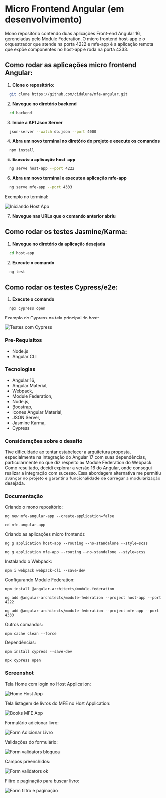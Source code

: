 # Micro Frontend Angular (em desenvolvimento)

Mono repositório contendo duas aplicações Front-end Angular 16, gerenciadas pelo Module Federation.
O micro frontend host-app é o orquestrador que atende na porta 4222 e mfe-app é a aplicação remota que expõe componentes no host-app e roda na porta 4333.

## Como rodar as aplicações micro frontend Angular:

1. **Clone o repositório:**
  ```bash
    git clone https://github.com/cidaluna/mfe-angular.git
  ```
  
2. **Navegue no diretório backend**
  ```bash
    cd backend
  ```

3. **Inicie a API Json Server**
  ```bash 
    json-server --watch db.json --port 4000
  ```

4. **Abra um novo terminal no diretório do projeto e execute os comandos**
  ```bash 
    npm install
  ```

5. **Execute a aplicação host-app**
  ```bash 
    ng serve host-app --port 4222
  ```

6. **Abra um novo terminal e execute a aplicação mfe-app**
  ```bash 
    ng serve mfe-app --port 4333
  ```

Exemplo no terminal:  

![Iniciando Host App](./projects/host-app/src/assets/start-host-app.PNG)

7. **Navegue nas URLs que o comando anterior abriu**


## Como rodar os testes Jasmine/Karma:

1. **Navegue no diretório da aplicação desejada**
  ```bash
    cd host-app
  ```

2. **Execute o comando**
  ```bash
    ng test
  ```

## Como rodar os testes Cypress/e2e:

1. **Execute o comando**
```bash
  npx cypress open
```

Exemplo do Cypress na tela principal do host:

![Testes com Cypress](./projects/host-app/src/assets/mfe-home-login-cypress-test.PNG)


### Pre-Requisitos
- Node.js
- Angular CLI

### Tecnologias

- Angular 16, 
- Angular Material,
- Webpack,
- Module Federation,
- Node.js,
- Boostrap,
- Ícones Angular Material,
- JSON Server,
- Jasmine Karma,
- Cypress


### Considerações sobre o desafio

Tive dificuldade ao tentar estabelecer a arquitetura proposta, especialmente na integração do Angular 17 com suas dependências, particularmente no que diz respeito ao Module Federation do Webpack. Como resultado, decidi explorar a versão 16 do Angular, onde consegui realizar a integração com sucesso. Essa abordagem alternativa me permitiu avançar no projeto e garantir a funcionalidade de carregar a modularização desejada.


### Documentação

Criando o mono repositório:

`ng new mfe-angular-app --create-application=false`

`cd mfe-angular-app`

Criando as aplicações micro frontends:

`ng g application host-app --routing --no-standalone --style=scss`

`ng g application mfe-app --routing --no-standalone --style=scss`

Instalando o Webpack:

`npm i webpack webpack-cli --save-dev`

Configurando Module Federation:

`npm install @angular-architects/module-federation`

`ng add @angular-architects/module-federation --project host-app --port 4222`

`ng add @angular-architects/module-federation --project mfe-app --port 4333`

Outros comandos:

`npm cache clean --force`

Dependências:

`npm install cypress --save-dev`

`npx cypress open`

### Screenshot

Tela Home com login no Host Application:

![Home Host App](./projects/host-app/src/assets/mfe-home-host-app.PNG)


Tela listagem de livros do MFE no Host Application:

![Books MFE App](./projects/host-app/src/assets/mfe-host-render-books-v2.PNG)

Formulário adicionar livro:

![Form Adicionar Livro](./projects/host-app/src/assets/mfe-add-book.PNG)

Validações do formulário:

![Form validators bloquea](./projects/host-app/src/assets/mfe-add-book-validators.PNG)

Campos preenchidos:

![Form validators ok](./projects/host-app/src/assets/mfe-add-book-validators-ok.PNG)

Filtro e paginação para buscar livro:

![Form filtro e paginação](./projects/host-app/src/assets/mfe-add-filter-pagination.PNG)




